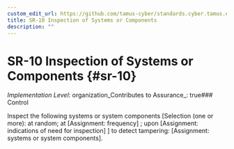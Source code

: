 ```yaml
---
custom_edit_url: https://github.com/tamus-cyber/standards.cyber.tamus.edu/tree/main/static/content/tamus.edu/TAMUS_profile.xml
title: SR-10 Inspection of Systems or Components
description: ""
---
```


# SR-10 Inspection of Systems or Components {#sr-10}

_Implementation Level_: organization_Contributes to Assurance_: true### Control

Inspect the following systems or system components [Selection (one or more): at random; at [Assignment: frequency]
               ; upon [Assignment: indications of need for inspection]
               ] to detect tampering: [Assignment: systems or system components].

